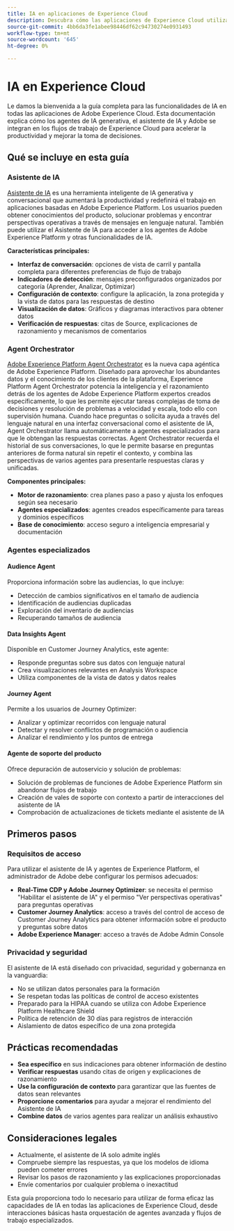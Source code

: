 ```yaml
---
title: IA en aplicaciones de Experience Cloud
description: Descubra cómo las aplicaciones de Experience Cloud utilizan IA generativa (GenAI), AI Assistant y IA auténtica.
source-git-commit: 4bb6da3fe1abee98446df62c94730274e0931493
workflow-type: tm+mt
source-wordcount: '645'
ht-degree: 0%

---
```


# IA en Experience Cloud

Le damos la bienvenida a la guía completa para las funcionalidades de IA en todas las aplicaciones de Adobe Experience Cloud. Esta documentación explica cómo los agentes de IA generativa, el asistente de IA y Adobe se integran en los flujos de trabajo de Experience Cloud para acelerar la productividad y mejorar la toma de decisiones.

## Qué se incluye en esta guía

### Asistente de IA

[Asistente de IA](./ai-assistant/ai-assistant-ui.md) es una herramienta inteligente de IA generativa y conversacional que aumentará la productividad y redefinirá el trabajo en aplicaciones basadas en Adobe Experience Platform. Los usuarios pueden obtener conocimientos del producto, solucionar problemas y encontrar perspectivas operativas a través de mensajes en lenguaje natural. También puede utilizar el Asistente de IA para acceder a los agentes de Adobe Experience Platform y otras funcionalidades de IA.

**Características principales:**

- **Interfaz de conversación**: opciones de vista de carril y pantalla completa para diferentes preferencias de flujo de trabajo
- **Indicadores de detección**: mensajes preconfigurados organizados por categoría (Aprender, Analizar, Optimizar)
- **Configuración de contexto**: configure la aplicación, la zona protegida y la vista de datos para las respuestas de destino
- **Visualización de datos**: Gráficos y diagramas interactivos para obtener datos
- **Verificación de respuestas**: citas de Source, explicaciones de razonamiento y mecanismos de comentarios

### Agent Orchestrator

[Adobe Experience Platform Agent Orchestrator](./agents/agent-orchestrator.md) es la nueva capa agéntica de Adobe Experience Platform. Diseñado para aprovechar los abundantes datos y el conocimiento de los clientes de la plataforma, Experience Platform Agent Orchestrator potencia la inteligencia y el razonamiento detrás de los agentes de Adobe Experience Platform expertos creados específicamente, lo que les permite ejecutar tareas complejas de toma de decisiones y resolución de problemas a velocidad y escala, todo ello con supervisión humana. Cuando hace preguntas o solicita ayuda a través del lenguaje natural en una interfaz conversacional como el asistente de IA, Agent Orchestrator llama automáticamente a agentes especializados para que le obtengan las respuestas correctas. Agent Orchestrator recuerda el historial de sus conversaciones, lo que le permite basarse en preguntas anteriores de forma natural sin repetir el contexto, y combina las perspectivas de varios agentes para presentarle respuestas claras y unificadas.

**Componentes principales:**

- **Motor de razonamiento**: crea planes paso a paso y ajusta los enfoques según sea necesario
- **Agentes especializados**: agentes creados específicamente para tareas y dominios específicos
- **Base de conocimiento**: acceso seguro a inteligencia empresarial y documentación

### Agentes especializados

#### Audience Agent

Proporciona información sobre las audiencias, lo que incluye:

- Detección de cambios significativos en el tamaño de audiencia
- Identificación de audiencias duplicadas
- Exploración del inventario de audiencias
- Recuperando tamaños de audiencia

#### Data Insights Agent

Disponible en Customer Journey Analytics, este agente:

- Responde preguntas sobre sus datos con lenguaje natural
- Crea visualizaciones relevantes en Analysis Workspace
- Utiliza componentes de la vista de datos y datos reales

#### Journey Agent

Permite a los usuarios de Journey Optimizer:

- Analizar y optimizar recorridos con lenguaje natural
- Detectar y resolver conflictos de programación o audiencia
- Analizar el rendimiento y los puntos de entrega

#### Agente de soporte del producto

Ofrece depuración de autoservicio y solución de problemas:

- Solución de problemas de funciones de Adobe Experience Platform sin abandonar flujos de trabajo
- Creación de vales de soporte con contexto a partir de interacciones del asistente de IA
- Comprobación de actualizaciones de tickets mediante el asistente de IA

## Primeros pasos

### Requisitos de acceso

Para utilizar el asistente de IA y agentes de Experience Platform, el administrador de Adobe debe configurar los permisos adecuados:

- **Real-Time CDP y Adobe Journey Optimizer**: se necesita el permiso &quot;Habilitar el asistente de IA&quot; y el permiso &quot;Ver perspectivas operativas&quot; para preguntas operativas
- **Customer Journey Analytics**: acceso a través del control de acceso de Customer Journey Analytics para obtener información sobre el producto y preguntas sobre datos
- **Adobe Experience Manager**: acceso a través de Adobe Admin Console

### Privacidad y seguridad

El asistente de IA está diseñado con privacidad, seguridad y gobernanza en la vanguardia:

- No se utilizan datos personales para la formación
- Se respetan todas las políticas de control de acceso existentes
- Preparado para la HIPAA cuando se utiliza con Adobe Experience Platform Healthcare Shield
- Política de retención de 30 días para registros de interacción
- Aislamiento de datos específico de una zona protegida

## Prácticas recomendadas

- **Sea específico** en sus indicaciones para obtener información de destino
- **Verificar respuestas** usando citas de origen y explicaciones de razonamiento
- **Use la configuración de contexto** para garantizar que las fuentes de datos sean relevantes
- **Proporcione comentarios** para ayudar a mejorar el rendimiento del Asistente de IA
- **Combine datos** de varios agentes para realizar un análisis exhaustivo

## Consideraciones legales

- Actualmente, el asistente de IA solo admite inglés
- Compruebe siempre las respuestas, ya que los modelos de idioma pueden cometer errores
- Revisar los pasos de razonamiento y las explicaciones proporcionadas
- Envíe comentarios por cualquier problema o inexactitud

Esta guía proporciona todo lo necesario para utilizar de forma eficaz las capacidades de IA en todas las aplicaciones de Experience Cloud, desde interacciones básicas hasta orquestación de agentes avanzada y flujos de trabajo especializados.
